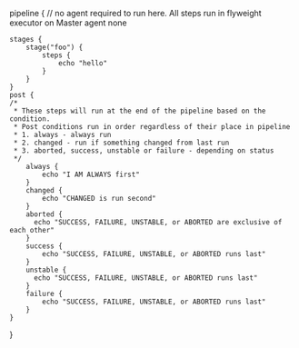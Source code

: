 
pipeline {
    // no agent required to run here. All steps run in flyweight executor on Master
    agent none

    stages {
        stage("foo") {
            steps {
                echo "hello"
            }
        }
    }
    post {
    /*
     * These steps will run at the end of the pipeline based on the condition.
     * Post conditions run in order regardless of their place in pipeline
     * 1. always - always run
     * 2. changed - run if something changed from last run
     * 3. aborted, success, unstable or failure - depending on status
     */
        always {
            echo "I AM ALWAYS first"
        }
        changed {
            echo "CHANGED is run second"
        }
        aborted {
          echo "SUCCESS, FAILURE, UNSTABLE, or ABORTED are exclusive of each other"
        }
        success {
            echo "SUCCESS, FAILURE, UNSTABLE, or ABORTED runs last"
        }
        unstable {
          echo "SUCCESS, FAILURE, UNSTABLE, or ABORTED runs last"
        }
        failure {
            echo "SUCCESS, FAILURE, UNSTABLE, or ABORTED runs last"
        }
    }
}
